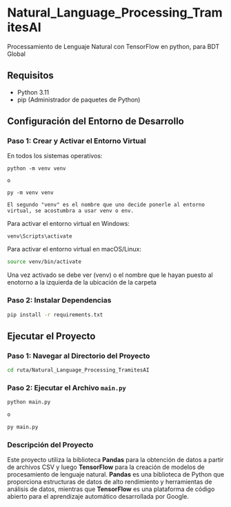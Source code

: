 # Natural_Language_Processing_TramitesAI
 Processamiento de Lenguaje Natural con TensorFlow en python, para BDT Global

## Requisitos

- Python 3.11
- pip (Administrador de paquetes de Python)

## Configuración del Entorno de Desarrollo

### Paso 1: Crear y Activar el Entorno Virtual

En todos los sistemas operativos:

``` command prompt
python -m venv venv

o

py -m venv venv

El segundo "venv" es el nombre que uno decide ponerle al entorno virtual, se acostumbra a usar venv o env.
```

Para activar el entorno virtual en Windows:

``` command propmt
venv\Scripts\activate
```

Para activar el entorno virtual en macOS/Linux:

```bash
source venv/bin/activate
```
Una vez activado se debe ver (venv) o el nombre que le hayan puesto al enotorno a la izquierda de la ubicación de la carpeta
### Paso 2: Instalar Dependencias

```bash
pip install -r requirements.txt
```

## Ejecutar el Proyecto

### Paso 1: Navegar al Directorio del Proyecto

```bash
cd ruta/Natural_Language_Processing_TramitesAI
```

### Paso 2: Ejecutar el Archivo `main.py`

```bash
python main.py 

o

py main.py
```

### Descripción del Proyecto

Este proyecto utiliza la biblioteca **Pandas** para la obtención de datos a partir de archivos CSV y luego **TensorFlow** para la creación de modelos de procesamiento de lenguaje natural. 
**Pandas** es una biblioteca de Python que proporciona estructuras de datos de alto rendimiento y herramientas de análisis de datos, mientras que **TensorFlow** es una plataforma de código abierto para el aprendizaje automático desarrollada por Google.

